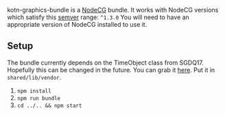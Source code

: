 kotn-graphics-bundle is a [NodeCG](http://github.com/nodecg/nodecg) bundle. 
It works with NodeCG versions which satisfy this [semver](https://docs.npmjs.com/getting-started/semantic-versioning) range: `^1.3.0`
You will need to have an appropriate version of NodeCG installed to use it.

## Setup

The bundle currently depends on the TimeObject class from SGDQ17. Hopefully this can be changed in the future. You can grab it [here](https://github.com/GamesDoneQuick/sgdq17-layouts/blob/master/shared/classes/time-object.js). Put it in `shared/lib/vendor`.

1. `npm install`
2. `npm run bundle`
3. `cd ../.. && npm start`

